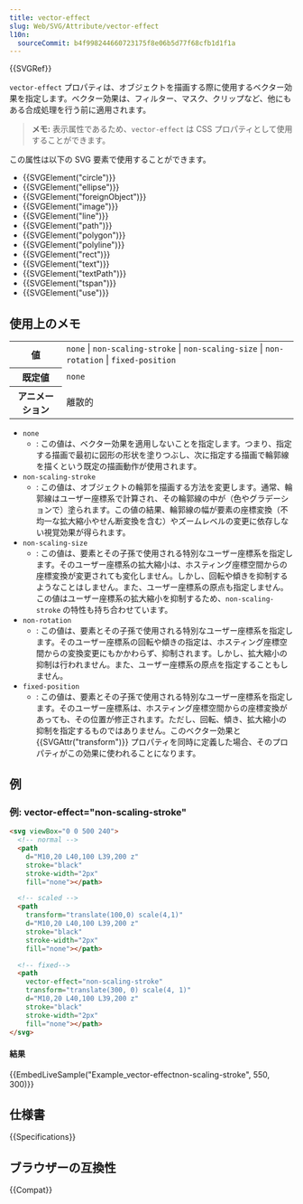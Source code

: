 ```yaml
---
title: vector-effect
slug: Web/SVG/Attribute/vector-effect
l10n:
  sourceCommit: b4f998244660723175f8e06b5d77f68cfb1d1f1a
---
```


{{SVGRef}}

`vector-effect` プロパティは、オブジェクトを描画する際に使用するベクター効果を指定します。ベクター効果は、フィルター、マスク、クリップなど、他にもある合成処理を行う前に適用されます。

> **メモ:** 表示属性であるため、`vector-effect` は CSS プロパティとして使用することができます。

この属性は以下の SVG 要素で使用することができます。

- {{SVGElement("circle")}}
- {{SVGElement("ellipse")}}
- {{SVGElement("foreignObject")}}
- {{SVGElement("image")}}
- {{SVGElement("line")}}
- {{SVGElement("path")}}
- {{SVGElement("polygon")}}
- {{SVGElement("polyline")}}
- {{SVGElement("rect")}}
- {{SVGElement("text")}}
- {{SVGElement("textPath")}}
- {{SVGElement("tspan")}}
- {{SVGElement("use")}}

## 使用上のメモ

<table class="properties">
  <tbody>
    <tr>
      <th scope="row">値</th>
      <td>
        <code>none</code> | <code>non-scaling-stroke</code> |
        <code>non-scaling-size</code> | <code>non-rotation</code> |
        <code>fixed-position</code>
      </td>
    </tr>
    <tr>
      <th scope="row">既定値</th>
      <td><code>none</code></td>
    </tr>
    <tr>
      <th scope="row">アニメーション</th>
      <td>離散的</td>
    </tr>
  </tbody>
</table>

- `none`
  - : この値は、ベクター効果を適用しないことを指定します。つまり、指定する描画で最初に図形の形状を塗りつぶし、次に指定する描画で輪郭線を描くという既定の描画動作が使用されます。
- `non-scaling-stroke`
  - : この値は、オブジェクトの輪郭を描画する方法を変更します。通常、輪郭線はユーザー座標系で計算され、その輪郭線の中が（色やグラデーションで）塗られます。この値の結果、輪郭線の幅が要素の座標変換（不均一な拡大縮小やせん断変換を含む）やズームレベルの変更に依存しない視覚効果が得られます。
- `non-scaling-size`
  - : この値は、要素とその子孫で使用される特別なユーザー座標系を指定します。そのユーザー座標系の拡大縮小は、ホスティング座標空間からの座標変換が変更されても変化しません。しかし、回転や傾きを抑制するようなことはしません。また、ユーザー座標系の原点も指定しません。この値はユーザー座標系の拡大縮小を抑制するため、`non-scaling-stroke` の特性も持ち合わせています。
- `non-rotation`
  - : この値は、要素とその子孫で使用される特別なユーザー座標系を指定します。そのユーザー座標系の回転や傾きの指定は、ホスティング座標空間からの変換変更にもかかわらず、抑制されます。しかし、拡大縮小の抑制は行われません。また、ユーザー座標系の原点を指定することもしません。
- `fixed-position`
  - : この値は、要素とその子孫で使用される特別なユーザー座標系を指定します。そのユーザー座標系は、ホスティング座標空間からの座標変換があっても、その位置が修正されます。ただし、回転、傾き、拡大縮小の抑制を指定するものではありません。このベクター効果と {{SVGAttr("transform")}} プロパティを同時に定義した場合、そのプロパティがこの効果に使われることになります。

## 例

### 例: vector-effect="non-scaling-stroke"

```html
<svg viewBox="0 0 500 240">
  <!-- normal -->
  <path
    d="M10,20 L40,100 L39,200 z"
    stroke="black"
    stroke-width="2px"
    fill="none"></path>

  <!-- scaled -->
  <path
    transform="translate(100,0) scale(4,1)"
    d="M10,20 L40,100 L39,200 z"
    stroke="black"
    stroke-width="2px"
    fill="none"></path>

  <!-- fixed-->
  <path
    vector-effect="non-scaling-stroke"
    transform="translate(300, 0) scale(4, 1)"
    d="M10,20 L40,100 L39,200 z"
    stroke="black"
    stroke-width="2px"
    fill="none"></path>
</svg>
```

#### 結果

{{EmbedLiveSample("Example_vector-effectnon-scaling-stroke", 550, 300)}}

## 仕様書

{{Specifications}}

## ブラウザーの互換性

{{Compat}}
